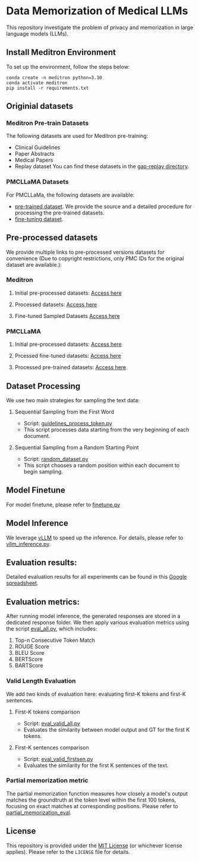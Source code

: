 # Data Memorization of Medical LLMs
This repository investigate the problem of privacy and memorization in large language models (LLMs).

## Install Meditron Environment
To set up the environment, follow the steps below:
```
conda create -n meditron python=3.10
conda activate meditron
pip install -r requirements.txt
```

## Originial datasets
### Meditron Pre-train Datasets 
The following datasets are used for Meditron pre-training: 
- Clinical Guidelines
- Paper Abstracts
- Medical Papers
- Replay dataset
You can find these datasets in the [gap-replay directory](https://github.com/epfLLM/meditron/tree/main/gap-replay).

### PMCLLaMA Datasets
For PMCLLaMa, the following datasets are available:
- [pre-trained dataset](./PMCLLama/readme.md). We provide the source and a detailed procedure for processing the pre-trained datasets.
- [fine-tuning dataset](https://huggingface.co/datasets/axiong/pmc_llama_instructions).

## Pre-processed datasets
We provide multiple links to pre-processed versions datasets for convenience (Due to copyright restrictions, only PMC IDs for the original dataset are available.):

### Meditron

1. Initial pre-processed datasets: [Access here](https://yaleedu-my.sharepoint.com/:f:/r/personal/anran_li_yale_edu/Documents/Medical%20LLMs%20Memorization/Experiment%20results/Pre-train/Meditron_initial_datasets?csf=1&web=1&e=a90VvS)

2. Processed datasets: [Access here](https://yaleedu-my.sharepoint.com/:f:/r/personal/anran_li_yale_edu/Documents/Medical%20LLMs%20Memorization/Experiment%20results/Pre-train/Meditron_split_dataset?csf=1&web=1&e=cxprDj)

3. Fine-tuned Sampled Datasets [Access here](https://yaleedu-my.sharepoint.com/:f:/r/personal/anran_li_yale_edu/Documents/Medical%20LLMs%20Memorization/Experiment%20results/Fine-tune/sampled_dataset?csf=1&web=1&e=lpQklH)


### PMCLLaMA

1. Initial pre-processed datasets: [Access here](https://yaleedu-my.sharepoint.com/:f:/r/personal/anran_li_yale_edu/Documents/Medical%20LLMs%20Memorization/Experiment%20results/Pre-train/PMCLLama_initial_datasets?csf=1&web=1&e=ydTvQA)

2. Prcessed fine-tuned datasets: [Access here](https://yaleedu-my.sharepoint.com/:f:/r/personal/anran_li_yale_edu/Documents/Medical%20LLMs%20Memorization/Experiment%20results/Fine-tune/sampled_dataset/PMCLLaMA_finetuned_dataset?csf=1&web=1&e=vpR1FJ)

3. Processed pre-trained datasets: [Access here](https://yaleedu-my.sharepoint.com/:f:/r/personal/anran_li_yale_edu/Documents/Medical%20LLMs%20Memorization/Experiment%20results/Pre-train/PMCLLaMA_split_dataset?csf=1&web=1&e=dplsms)

## Dataset Processing
We use two main strategies for sampling the text data:
1. Sequential Sampling from the First Word
   - Script: [guidelines_process_token.py](./Meditron/guidelines_process_token.py)
   - This script processes data starting from the very beginning of each document.

2. Sequential Sampling from a Random Starting Point
   - Script: [random_dataset.py](./Meditron/random_dataset.py)
   - This script chooses a random position within each document to begin sampling. 

## Model Finetune
For model finetune, please refer to [finetune.py](Model_finetune/finetune.py)

## Model Inference
We leverage  [vLLM](https://github.com/vllm-project/vllm) to speed up the inference. For details, please refer to [vllm_inference.py](./Meditron/vllm_inference.py).

## Evaluation results:
Detailed evaluation results for all experiments can be found in this [Google spreadsheet](https://docs.google.com/spreadsheets/d/1cbOuZKMctm0PAj3LCwNYm2mJBz-tFvfkHrGIHNxxGow/edit?usp=sharing).

## Evaluation metrics:
After running model inference, the generated responses are stored in a dedicated response folder. We then apply various evaluation metrics using the script [eval_all.py](./eval/full_eval/eval_all.py), which includes:
1. Top-n Consecutive Token Match
2. ROUGE Score
3. BLEU Score
4. BERTScore
5. BARTScore


### Valid Length Evaluation
We add two kinds of evaluation here: evaluating first-K tokens and first-K sentences.

1. First-K tokens comparison
    - Script: [eval_valid_all.py](./eval/valid_length_eval/eval_valid_all.py)
    - Evaluates the similarity between model output and GT for the first K tokens.

2. First-K sentences comparison
    - Script: [eval_valid_firstsen.py](./eval/valid_sent_eval/eval_valid_firstsen.py)
    - Evaluates the similarity for the first K sentences of the text.

### Partial memorization metric
The partial memorization function measures how closely a model's output matches the groundtruth at the token level within the first 100 tokens, focusing on exact matches at corresponding positions. Please refer to [partial_memorization_eval](./partial_memorization_eval.py).


## License
This repository is provided under the [MIT License](./LICENSE) (or whichever license applies). Please refer to the `LICENSE` file for details.